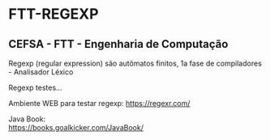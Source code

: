 # FTT-REGEXP
## CEFSA - FTT - Engenharia de Computação

Regexp (regular expression) são autômatos finitos, 1a fase de compiladores - Analisador Léxico

Regexp testes...

Ambiente WEB para testar regexp: https://regexr.com/

Java Book:<br>
https://books.goalkicker.com/JavaBook/
